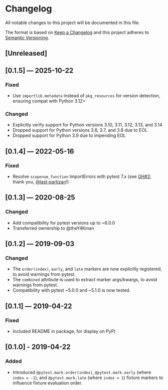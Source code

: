 # Changelog
All notable changes to this project will be documented in this file.

The format is based on [Keep a Changelog](http://keepachangelog.com/en/1.0.0/)
and this project adheres to [Semantic Versioning](http://semver.org/spec/v2.0.0.html).


## [Unreleased]


## [0.1.5] — 2025-10-22
### Fixed
 - Use `importlib.metadata` instead of `pkg_resources` for version detection, ensuring compat with Python 3.12+

### Changed
 - Explicitly verify support for Python versions 3.10, 3.11, 3.12, 3.13, and 3.14
 - Dropped support for Python versions 3.6, 3.7, and 3.8 due to EOL
 - Dropped support for Python 3.9 due to impending EOL


## [0.1.4] — 2022-05-16
### Fixed
 - Resolve `scopenum_function` ImportErrors with pytest 7.x (see [GH#2](https://github.com/theY4Kman/pytest-fixture-order/issues/2); thank you, [@last-partizan](https://github.com/last-partizan)!)


## [0.1.3] — 2020-08-25
### Changed
 - Add compatibility for pytest versions up to ~6.0.0
 - Transferred ownership to @theY4Kman


## [0.1.2] — 2019-09-03
### Changed
 - The `order(index)`, `early`, and `late` markers are now explicitly registered, to avoid warnings from pytest.
 - The `combined` attribute is used to extract marker args/kwargs, to avoid warnings from pytest.
 - Compatibility with pytest ~5.0.0 and ~5.1.0 is now tested.


## [0.1.1] — 2019-04-22
### Fixed
 - Included README in package, for display on PyPI


## [0.1.0] - 2019-04-22
### Added
 - Introduced `@pytest.mark.order(index)`, `@pytest.mark.early` (where `index = -1`), and `@pytest.mark.late` (where `index = 1`) fixture markers to influence fixture evaluation order.
